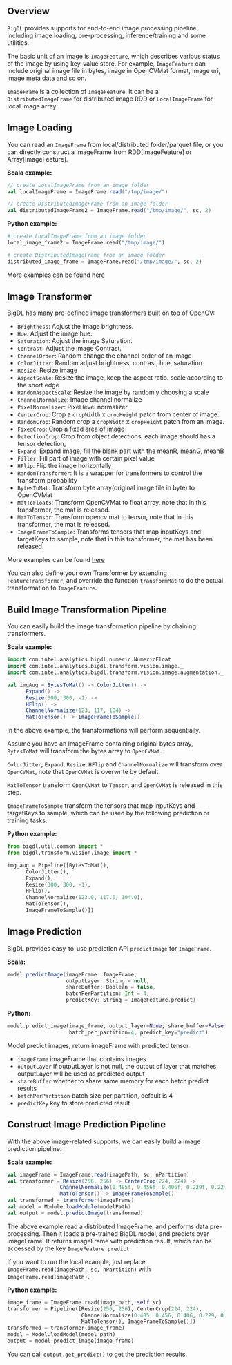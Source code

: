 ## **Overview**

```BigDL``` provides supports for end-to-end image processing pipeline,
including image loading, pre-processing, inference/training and some utilities.

The basic unit of an image is `ImageFeature`, which describes various status of the image
by using key-value store.
For example, `ImageFeature` can include original image file in bytes, image in OpenCVMat format,
image uri, image meta data and so on.

`ImageFrame` is a collection of `ImageFeature`.
It can be a `DistributedImageFrame` for distributed image RDD or
 `LocalImageFrame` for local image array.

## **Image Loading**

You can read an `ImageFrame` from local/distributed folder/parquet file,
or you can directly construct a ImageFrame from RDD[ImageFeature] or Array[ImageFeature].

**Scala example:**

```scala
// create LocalImageFrame from an image folder
val localImageFrame = ImageFrame.read("/tmp/image/")

// create DistributedImageFrame from an image folder
val distributedImageFrame2 = ImageFrame.read("/tmp/image/", sc, 2)
```

**Python example:**

```python
# create LocalImageFrame from an image folder
local_image_frame2 = ImageFrame.read("/tmp/image/")

# create DistributedImageFrame from an image folder
distributed_image_frame = ImageFrame.read("/tmp/image/", sc, 2)
```

More examples can be found [here](../APIGuide/Data.md#imageframe)


## **Image Transformer**
BigDL has many pre-defined image transformers built on top of OpenCV:
* `Brightness`: Adjust the image brightness.
* `Hue`: Adjust the image hue.
* `Saturation`: Adjust the image Saturation.
* `Contrast`: Adjust the image Contrast.
* `ChannelOrder`: Random change the channel order of an image
* `ColorJitter`: Random adjust brightness, contrast, hue, saturation
* `Resize`: Resize image
* `AspectScale`: Resize the image, keep the aspect ratio. scale according to the short edge
* `RandomAspectScale`: Resize the image by randomly choosing a scale
* `ChannelNormalize`: Image channel normalize
* `PixelNormalizer`: Pixel level normalizer
* `CenterCrop`: Crop a `cropWidth` x `cropHeight` patch from center of image.
* `RandomCrop`: Random crop a `cropWidth` x `cropHeight` patch from an image.
* `FixedCrop`: Crop a fixed area of image
* `DetectionCrop`: Crop from object detections, each image should has a tensor detection,
* `Expand`: Expand image, fill the blank part with the meanR, meanG, meanB
* `Filler`: Fill part of image with certain pixel value
* `HFlip`: Flip the image horizontally
* `RandomTransformer`: It is a wrapper for transformers to control the transform probability
* `BytesToMat`: Transform byte array(original image file in byte) to OpenCVMat
* `MatToFloats`: Transform OpenCVMat to float array, note that in this transformer, the mat is released.
* `MatToTensor`: Transform opencv mat to tensor, note that in this transformer, the mat is released.
* `ImageFrameToSample`: Transforms tensors that map inputKeys and targetKeys to sample, note that in this transformer, the mat has been released.

More examples can be found [here](../APIGuide/Transformer.md)

You can also define your own Transformer by extending `FeatureTransformer`,
and override the function `transformMat` to do the actual transformation to `ImageFeature`.

## **Build Image Transformation Pipeline**
You can easily build the image transformation pipeline by chaining transformers.

**Scala example:**

```scala
import com.intel.analytics.bigdl.numeric.NumericFloat
import com.intel.analytics.bigdl.transform.vision.image._
import com.intel.analytics.bigdl.transform.vision.image.augmentation._

val imgAug = BytesToMat() -> ColorJitter() ->
      Expand() ->
      Resize(300, 300, -1) ->
      HFlip() ->
      ChannelNormalize(123, 117, 104) ->
      MatToTensor() -> ImageFrameToSample()
```
In the above example, the transformations will perform sequentially.

Assume you have an ImageFrame containing original bytes array,
`BytesToMat` will transform the bytes array to `OpenCVMat`.

`ColorJitter`, `Expand`, `Resize`, `HFlip` and `ChannelNormalize` will transform over `OpenCVMat`,
note that `OpenCVMat` is overwrite by default.

`MatToTensor` transform `OpenCVMat` to `Tensor`, and `OpenCVMat` is released in this step.

`ImageFrameToSample` transform the tensors that map inputKeys and targetKeys to sample,
which can be used by the following prediction or training tasks.

**Python example:**

```python
from bigdl.util.common import *
from bigdl.transform.vision.image import *

img_aug = Pipeline([BytesToMat(),
      ColorJitter(),
      Expand(),
      Resize(300, 300, -1),
      HFlip(),
      ChannelNormalize(123.0, 117.0, 104.0),
      MatToTensor(),
      ImageFrameToSample()])
```

## **Image Prediction**
BigDL provides easy-to-use prediction API `predictImage` for `ImageFrame`.

**Scala:**
```scala
model.predictImage(imageFrame: ImageFrame,
                   outputLayer: String = null,
                   shareBuffer: Boolean = false,
                   batchPerPartition: Int = 4,
                   predictKey: String = ImageFeature.predict)
```
**Python:**
```python
model.predict_image(image_frame, output_layer=None, share_buffer=False,
                    batch_per_partition=4, predict_key="predict")
```
Model predict images, return imageFrame with predicted tensor
   * `imageFrame` imageFrame that contains images
   * `outputLayer` if outputLayer is not null, the output of layer that matches outputLayer will be used as predicted output
   * `shareBuffer` whether to share same memory for each batch predict results
   * `batchPerPartition` batch size per partition, default is 4
   * `predictKey` key to store predicted result

## **Construct Image Prediction Pipeline**

With the above image-related supports, we can easily build a image prediction pipeline.

**Scala example:**


```scala
val imageFrame = ImageFrame.read(imagePath, sc, nPartition)
val transformer = Resize(256, 256) -> CenterCrop(224, 224) ->
                 ChannelNormalize(0.485f, 0.456f, 0.406f, 0.229f, 0.224f, 0.225f) ->
                 MatToTensor() -> ImageFrameToSample()
val transformed = transformer(imageFrame)
val model = Module.loadModule(modelPath)
val output = model.predictImage(transformed)
```
The above example read a distributed ImageFrame, and performs data pre-processing.
Then it loads a pre-trained BigDL model, and predicts over imageFrame.
It returns imageFrame with prediction result, which can be accessed by the key `ImageFeature.predict`.

If you want to run the local example, just replace `ImageFrame.read(imagePath, sc, nPartition)`
with `ImageFrame.read(imagePath)`.

**Python example:**

```python
image_frame = ImageFrame.read(image_path, self.sc)
transformer = Pipeline([Resize(256, 256), CenterCrop(224, 224),
                        ChannelNormalize(0.485, 0.456, 0.406, 0.229, 0.224, 0.225),
                        MatToTensor(), ImageFrameToSample()])
transformed = transformer(image_frame)
model = Model.loadModel(model_path)
output = model.predict_image(image_frame)
```

You can call `output.get_predict()` to get the prediction results.
